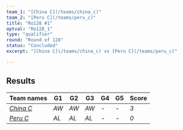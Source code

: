 ```yaml
---
team_1: "[China C](/teams/china_c)"
team_2: "[Peru C](/teams/peru_c)"
title: "Ro128 #1"
optval: "Ro128_1"
type: "qualifier"
round: "Round of 128"
status: "Concluded"
excerpt: "[China C](/teams/china_c) vs [Peru C](/teams/peru_c)"

---
```

## Results

| Team names | G1 | G2 | G3 | G4 | G5 | Score |
| -- | -- | -- | -- | -- | -- | -- |
| *[China C](/teams/china_c)* | *AW* | *AW* | *AW* | *-* | *-* | *3* |
| *[Peru C](/teams/peru_c)* | *AL* | *AL* | *AL* | *-* | *-* | *0* |
